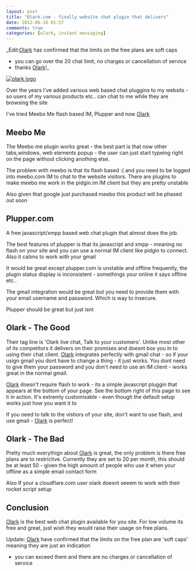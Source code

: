 ```yaml
---
layout: post
title: "Olark.com - finally website chat plugin that delivers"
date: 2012-06-18 01:57
comments: true
categories: [olark, instant messaging]
---
```

_Edit:[Olark] has confirmed that the limits on the free plans are soft caps 
- you can go over the 20 chat limit,  no charges or cancellation of service
-  thanks [Olark]!_

[![olark logo](http://i.minus.com/icwmF2HyDRv9I.png)][olark]

Over the years I've added various web based chat pluggins to my websits - so users of my various products etc..
can chat to me while they are browsing the site

I've tried Meebo Me flash based IM, Plupper and now [Olark]

Meebo Me
---
The Meebo me plugin works great - the best part is that now other tabs,windows,
web elements popup - the user can just start typeing right on the page
without clicking anothing else.  

The problem with meebo is that its flash based :( and you need to be logged into meebo.com IM to chat to the
website visitors. There are plugins to make meebo me work in the pidgin.im IM client but they are pretty unstable

Also given that google just purchased meebo this product will be phased out soon

Plupper.com
---
A free javascript/xmpp based web chat plugin that almost does the job. 

The best features of plupper is that its javascript and xmpp - meaning no flash on your site and you can use a normal
IM client like pidgin to connect. Also it calims to work with your gmail

It would be great except plupper.com is unstable and offline frequently,
the plugin status display is inconsistent - somethings your online it says offline etc.. 

The gmail integration would be great but you need to provide them with your email username and password. Which is way to insecure.

Plupper should be great but just isnt

Olark - The Good
---

Their  tag line is 'Olark live chat, Talk to your customers'. Unlike most other of its competitors it delivers on their promises
and doesnt box you in to using their chat client.  [Olark] integrates perfectly with gmail chat - so if your usign gmail 
you dont have to change a thing - it just works.  You dont need to give them your password and you don't need to use an IM client - 
works great in the normal gmail.

[Olark] doesn't require flash to work - its a simple javascript pluggin that appears at the bottom of your page.  See the bottom right of this page to see ti in action.
It's extremly customisable - even though the default setup works just how you want it to

If you need to talk to the vistiors of your site, don't want to use flash, and use gmail -  [Olark] is perfect!

Olark - The Bad
---
Pretty much everythign about [Olark] is great, the only problem is there free plans are to restrictive.  Currently they are set to 20 per month,
this should be at least 50 - given the high amount of people who use it when your offline as a simple email contact form

Also If your a cloudflare.com user olark doesnt seeem to work with their rocket script setup

Conclusion
---

[Olark] is the best web chat plugin available for you site.  For low volume its free and great, just wish they would raise their usage on free plans.

Update: [Olark] have confirmed that the limits on the free plan are 'soft caps' meaning they are just an indication
- you can exceed them and there are no charges or cancellation of service



[Olark]: http://www.olark.com/?rid=1449-689-10-9758-link "Olark"
